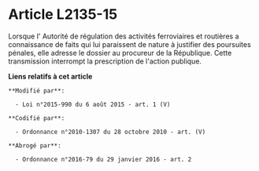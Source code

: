 # Article L2135-15

Lorsque l'     Autorité de régulation des activités ferroviaires et routières  a connaissance de faits qui lui paraissent de
nature à justifier des poursuites pénales, elle adresse le dossier au procureur de la République. Cette transmission
interrompt la prescription de l'action publique.

**Liens relatifs à cet article**

	**Modifié par**:

	  - Loi n°2015-990 du 6 août 2015 - art. 1 (V)

	**Codifié par**:

	  - Ordonnance n°2010-1307 du 28 octobre 2010 - art. (V)

	**Abrogé par**:

	  - Ordonnance n°2016-79 du 29 janvier 2016 - art. 2
